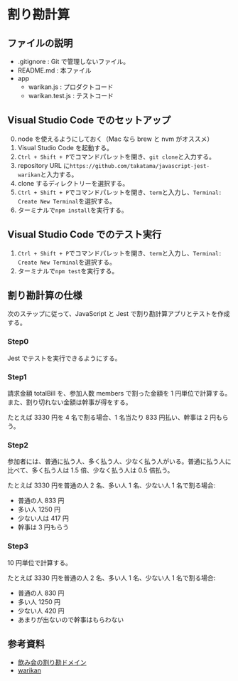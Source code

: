 # 割り勘計算

## ファイルの説明

- .gitignore : Git で管理しないファイル。
- README.md : 本ファイル
- app
  - warikan.js : プロダクトコード
  - warikan.test.js : テストコード

## Visual Studio Code でのセットアップ

0. node を使えるようにしておく（Mac なら brew と nvm がオススメ）
1. Visual Studio Code を起動する。
2. `Ctrl + Shift + P`でコマンドパレットを開き、`git clone`と入力する。
3. repository URL に`https://github.com/takatama/javascript-jest-warikan`と入力する。
4. clone するディレクトリーを選択する。
5. `Ctrl + Shift + P`でコマンドパレットを開き、`term`と入力し、`Terminal: Create New Terminal`を選択する。
6. ターミナルで`npm install`を実行する。

## Visual Studio Code でのテスト実行

1. `Ctrl + Shift + P`でコマンドパレットを開き、`term`と入力し、`Terminal: Create New Terminal`を選択する。
2. ターミナルで`npm test`を実行する。

## 割り勘計算の仕様

次のステップに従って、JavaScript と Jest で割り勘計算アプリとテストを作成する。

### Step0

Jest でテストを実行できるようにする。

### Step1

請求金額 totalBill を、参加人数 members で割った金額を 1 円単位で計算する。また、割り切れない金額は幹事が得をする。

たとえば 3330 円を 4 名で割る場合、1 名当たり 833 円払い、幹事は 2 円もらう。

### Step2

参加者には、普通に払う人、多く払う人、少なく払う人がいる。普通に払う人に比べて、多く払う人は 1.5 倍、少なく払う人は 0.5 倍払う。

たとえば 3330 円を普通の人 2 名、多い人 1 名、少ない人 1 名で割る場合:

- 普通の人 833 円
- 多い人 1250 円
- 少ない人は 417 円
- 幹事は 3 円もらう

### Step3

10 円単位で計算する。

たとえば 3330 円を普通の人 2 名、多い人 1 名、少ない人 1 名で割る場合:

- 普通の人 830 円
- 多い人 1250 円
- 少ない人 420 円
- あまりが出ないので幹事はもらわない

## 参考資料

- [飲み会の割り勘ドメイン](https://github.com/j5ik2o/warikan-domain-java)
- [warikan](https://github.com/takatama/warikan)
